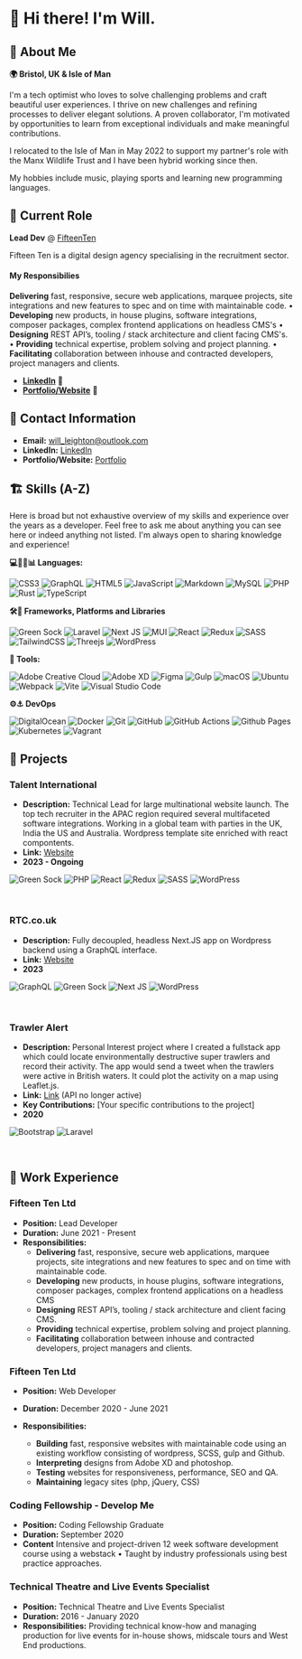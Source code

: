 # 👋  Hi there! I'm Will. 


## 📖 About Me

**🌍  Bristol, UK & Isle of Man**

I'm a tech optimist who loves to solve challenging problems and craft beautiful user experiences. I thrive on new challenges and refining processes to deliver elegant solutions. A proven collaborator, I'm motivated by opportunities to learn from exceptional individuals and make meaningful contributions. 

I relocated to the Isle of Man in May 2022 to support my partner's role with the Manx Wildlife Trust and I have been hybrid working since then.

My hobbies include music, playing sports and learning new programming languages.


## 🏢 Current Role
**Lead Dev** @ [FifteenTen](fifteenten.co.uk) 

Fifteen Ten is a digital design agency specialising in the recruitment sector.

#### My Responsibilies
**Delivering**  fast, responsive, secure web applications, marquee projects, site integrations and new features to spec and on time with maintainable code. •  **Developing** new products, in house plugins, software integrations, composer packages, complex frontend applications on headless CMS's • **Designing** REST API’s, tooling / stack architecture and client facing CMS's. • **Providing** technical expertise, problem solving and project planning. • **Facilitating** collaboration between inhouse and contracted developers, project managers and clients.


- [**LinkedIn**](https://www.linkedin.com/in/will-leighton-62899a1b7/) 🔗
- [**Portfolio/Website**](http://willnjl.github.io/) 🔗


## 📧 Contact Information

- **Email:** will_leighton@outlook.com
- **LinkedIn:** [LinkedIn](https://www.linkedin.com/in/will-leighton-62899a1b7/)
- **Portfolio/Website:** [Portfolio](http://willnjl.github.io/)


## 🏗️ Skills (A-Z)

Here is broad but not exhaustive overview of my skills and experience over the years as a developer. Feel free to ask me about anything you can see here or indeed anything not listed. I'm always open to sharing knowledge and experience!



**💻🦀🐘📊 Languages:**

![CSS3](https://img.shields.io/badge/css3-%231572B6.svg?style=for-the-badge&logo=css3&logoColor=white) ![GraphQL](https://img.shields.io/badge/-GraphQL-E10098?style=for-the-badge&logo=graphql&logoColor=white) ![HTML5](https://img.shields.io/badge/html5-%23E34F26.svg?style=for-the-badge&logo=html5&logoColor=white) ![JavaScript](https://img.shields.io/badge/javascript-%23323330.svg?style=for-the-badge&logo=javascript&logoColor=%23F7DF1E) ![Markdown](https://img.shields.io/badge/markdown-%23000000.svg?style=for-the-badge&logo=markdown&logoColor=white)  ![MySQL](https://img.shields.io/badge/mysql-%2300f.svg?style=for-the-badge&logo=mysql&logoColor=white) ![PHP](https://img.shields.io/badge/php-%23777BB4.svg?style=for-the-badge&logo=php&logoColor=white) ![Rust](https://img.shields.io/badge/rust-%23000000.svg?style=for-the-badge&logo=rust&logoColor=white)  ![TypeScript](https://img.shields.io/badge/typescript-%23007ACC.svg?style=for-the-badge&logo=typescript&logoColor=white) 


 **🛠️💅 Frameworks, Platforms and Libraries**

![Green Sock](https://img.shields.io/badge/green%20sock-88CE02?style=for-the-badge&logo=greensock&logoColor=white) ![Laravel](https://img.shields.io/badge/laravel-%23FF2D20.svg?style=for-the-badge&logo=laravel&logoColor=white) ![Next JS](https://img.shields.io/badge/Next-black?style=for-the-badge&logo=next.js&logoColor=white)  ![MUI](https://img.shields.io/badge/MUI-%230081CB.svg?style=for-the-badge&logo=mui&logoColor=white) ![React](https://img.shields.io/badge/react-%2320232a.svg?style=for-the-badge&logo=react&logoColor=%2361DAFB) ![Redux](https://img.shields.io/badge/redux-%23593d88.svg?style=for-the-badge&logo=redux&logoColor=white) ![SASS](https://img.shields.io/badge/SASS-hotpink.svg?style=for-the-badge&logo=SASS&logoColor=white) ![TailwindCSS](https://img.shields.io/badge/tailwindcss-%2338B2AC.svg?style=for-the-badge&logo=tailwind-css&logoColor=white) ![Threejs](https://img.shields.io/badge/threejs-black?style=for-the-badge&logo=three.js&logoColor=white) ![WordPress](https://img.shields.io/badge/WordPress-%23117AC9.svg?style=for-the-badge&logo=WordPress&logoColor=white)

**🧰 Tools:**

![Adobe Creative Cloud](https://img.shields.io/badge/Adobe%20Creative%20Cloud-DA1F26.svg?style=for-the-badge&logo=Adobe%20Creative%20Cloud&logoColor=white) ![Adobe XD](https://img.shields.io/badge/Adobe%20XD-470137?style=for-the-badge&logo=Adobe%20XD&logoColor=#FF61F6) ![Figma](https://img.shields.io/badge/figma-%23F24E1E.svg?style=for-the-badge&logo=figma&logoColor=white) ![Gulp](https://img.shields.io/badge/GULP-%23CF4647.svg?style=for-the-badge&logo=gulp&logoColor=white) ![macOS](https://img.shields.io/badge/mac%20os-000000?style=for-the-badge&logo=macos&logoColor=F0F0F0) ![Ubuntu](https://img.shields.io/badge/Ubuntu-E95420?style=for-the-badge&logo=ubuntu&logoColor=white) ![Webpack](https://img.shields.io/badge/webpack-%238DD6F9.svg?style=for-the-badge&logo=webpack&logoColor=black)  ![Vite](https://img.shields.io/badge/vite-%23646CFF.svg?style=for-the-badge&logo=vite&logoColor=white) ![Visual Studio Code](https://img.shields.io/badge/Visual%20Studio%20Code-0078d7.svg?style=for-the-badge&logo=visual-studio-code&logoColor=white)


**⚙️⚓ DevOps**

![DigitalOcean](https://img.shields.io/badge/DigitalOcean-%230167ff.svg?style=for-the-badge&logo=digitalOcean&logoColor=white) ![Docker](https://img.shields.io/badge/docker-%230db7ed.svg?style=for-the-badge&logo=docker&logoColor=white) ![Git](https://img.shields.io/badge/git-%23F05033.svg?style=for-the-badge&logo=git&logoColor=white) ![GitHub](https://img.shields.io/badge/github-%23121011.svg?style=for-the-badge&logo=github&logoColor=white) ![GitHub Actions](https://img.shields.io/badge/github%20actions-%232671E5.svg?style=for-the-badge&logo=githubactions&logoColor=white) ![Github Pages](https://img.shields.io/badge/github%20pages-121013?style=for-the-badge&logo=github&logoColor=white) ![Kubernetes](https://img.shields.io/badge/kubernetes-%23326ce5.svg?style=for-the-badge&logo=kubernetes&logoColor=white)  ![Vagrant](https://img.shields.io/badge/vagrant-%231563FF.svg?style=for-the-badge&logo=vagrant&logoColor=white)



## 🚀 Projects


### Talent International

- **Description:** Technical Lead for large multinational website launch. The top tech recruiter in the APAC region required several multifaceted software integrations. Working in a global team with parties in the UK, India the US and Australia. Wordpress template site enriched with react compontents.
&nbsp;
- **Link:** [Website](https://www.talentinternational.com/)&nbsp;
- **2023 - Ongoing**

![Green Sock](https://img.shields.io/badge/green%20sock-88CE02?style=for-the-badge&logo=greensock&logoColor=white)  ![PHP](https://img.shields.io/badge/php-%23777BB4.svg?style=for-the-badge&logo=php&logoColor=white) ![React](https://img.shields.io/badge/react-%2320232a.svg?style=for-the-badge&logo=react&logoColor=%2361DAFB) ![Redux](https://img.shields.io/badge/redux-%23593d88.svg?style=for-the-badge&logo=redux&logoColor=white) ![SASS](https://img.shields.io/badge/SASS-hotpink.svg?style=for-the-badge&logo=SASS&logoColor=white) ![WordPress](https://img.shields.io/badge/WordPress-%23117AC9.svg?style=for-the-badge&logo=WordPress&logoColor=white)
  
&nbsp;

### RTC.co.uk

- **Description:** Fully decoupled, headless Next.JS app on Wordpress backend using a GraphQL interface.
- **Link:** [Website](https://www.talentinternational.com/)&nbsp;
- **2023**

![GraphQL](https://img.shields.io/badge/-GraphQL-E10098?style=for-the-badge&logo=graphql&logoColor=white) ![Green Sock](https://img.shields.io/badge/green%20sock-88CE02?style=for-the-badge&logo=greensock&logoColor=white) ![Next JS](https://img.shields.io/badge/Next-black?style=for-the-badge&logo=next.js&logoColor=white) ![WordPress](https://img.shields.io/badge/WordPress-%23117AC9.svg?style=for-the-badge&logo=WordPress&logoColor=white)
  
&nbsp;

### Trawler Alert

- **Description:** Personal Interest project where I created a fullstack app which could locate environmentally destructive super trawlers and record their activity. The app would send a tweet when the trawlers were active in British waters. It could plot the activity on a map using Leaflet.js.
- **Link:** [Link](https://willnjl.github.io/Trawler-App/) (API no longer active)
- **Key Contributions:** [Your specific contributions to the project]
- **2020**

![Bootstrap](https://img.shields.io/badge/bootstrap-%238511FA.svg?style=for-the-badge&logo=bootstrap&logoColor=white) ![Laravel](https://img.shields.io/badge/laravel-%23FF2D20.svg?style=for-the-badge&logo=laravel&logoColor=white) 

&nbsp;
<!-- 
### Online Shop - React Proficiency Test
- **Description:** This was a coding proficiency challenge as part of a job application. The task was to create frontend app that can
  -  keep track of stock
  -  Apply discounts automatically
  -  Display subtotals and totals

- **Link:** [Link](https://willnjl.github.io/coding-challenge-shop/#/)
- **2020**

![React](https://img.shields.io/badge/react-%2320232a.svg?style=for-the-badge&logo=react&logoColor=%2361DAFB) ![Redux](https://img.shields.io/badge/redux-%23593d88.svg?style=for-the-badge&logo=redux&logoColor=white) -->


## 🏢 Work Experience

### Fifteen Ten Ltd
- **Position:** Lead Developer
- **Duration:** June 2021 - Present
- **Responsibilities:**
  - **Delivering**  fast, responsive, secure web applications, marquee projects, site integrations and new features to spec and on time with maintainable code.
  - **Developing** new products, in house plugins, software integrations, composer packages, complex frontend applications on a headless CMS
  - **Designing** REST API’s, tooling / stack architecture and client facing CMS.
  - **Providing** technical expertise, problem solving and project planning.
  -  **Facilitating** collaboration between inhouse and contracted developers, project managers and clients.

### Fifteen Ten Ltd
- **Position:** Web Developer
- **Duration:** December 2020 - June 2021

- **Responsibilities:**
  - **Building** fast, responsive websites with maintainable code using an existing workflow consisting of wordpress, SCSS, gulp and Github.
  - **Interpreting** designs from Adobe XD and photoshop.
  - **Testing** websites for responsiveness, performance, SEO and  QA.
  - **Maintaining** legacy sites (php, jQuery, CSS)


### Coding Fellowship - Develop Me
- **Position:** Coding Fellowship Graduate
- **Duration:** September 2020
- **Content** Intensive and project-driven 12 week software development course using a webstack •  Taught by industry professionals using best practice approaches.

### Technical Theatre and Live Events Specialist

- **Position:** Technical Theatre and Live Events Specialist
- **Duration:** 2016 - January 2020
- **Responsibilities:** Providing technical know-how and managing production for live events for in-house shows, midscale tours and West End productions. 



